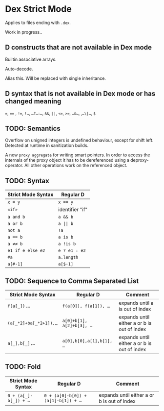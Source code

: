 # Dex Strict Mode

Applies to files ending with `.dex`.

Work in progress..


## D constructs that are not available in Dex mode

Builtin associative arrays.

Auto-decode.

Alias this. Will be replaced with single inheritance.

## D syntax that is not available in Dex mode or has changed meaning
`=`, `==` , `!=`,  `!…`, `…?…:…`, `&&`, `||`, `<=`, `>=`, `…&…`, ,`…\|…`, `$`

## TODO: Semantics
Overflow on unigned integers is undefined behaviour, except for shift left. Detected at runtime in sanitization builds.

A new `proxy aggregate` for writing smart pointers. In order to access the internals of the proxy object it has to be dereferenced using a deproxy-operator. All other operations work on the referenced object.

## TODO: Syntax

Strict Mode Syntax| Regular D
-----------|----------
`x = y`  | `x == y`
`«if»`   | identifier "if"
`a and b`| `a && b`
`a or b` | `a \|\| b`
`not a`  | `!a`
`a == b` | `a is b`
`a ≠≠ b` | `a !is b`
`e1 if e else e2`|`e ? e1 : e2`
`#a`| `a.length`
`a[#-1]` | `a[$-1]`


## TODO: Sequence to Comma Separated List

Strict Mode Syntax | Regular D | Comment
-------------|----------|----
`f(a[_]),…` | `f(a[0]), f(a[1]), …` | expands until a is out of index
`(a[_*2]+ba[_*2+1]),…` | `a[0]+b[1], a[2]+b[3], …` | expands until either a or b is out of index
`a[_],b[_],…` | `a[0],b[0],a[1],b[1], …` | expands until either a or b is out of index


## TODO: Fold

Strict Mode Syntax | Regular D | Comment
-------------|----------|----
`0 + (a[_]-b[_]) + …` | `0 + (a[0]-b[0]) + (a[1]-b[1]) + …` | expands until either a or b is out of index


